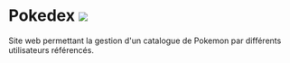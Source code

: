 # Pokedex <img src="https://i.gifer.com/4tym.gif">
Site web permettant la gestion d'un catalogue de Pokemon par différents utilisateurs référencés.
